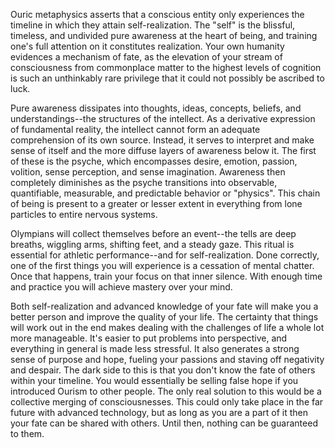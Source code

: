 Ouric metaphysics asserts that a conscious entity only experiences the timeline in which they attain self-realization. The "self" is the blissful, timeless, and undivided pure awareness at the heart of being, and training one's full attention on it constitutes realization. Your own humanity evidences a mechanism of fate, as the elevation of your stream of consciousness from commonplace matter to the highest levels of cognition is such an unthinkably rare privilege that it could not possibly be ascribed to luck.

Pure awareness dissipates into thoughts, ideas, concepts, beliefs, and understandings--the structures of the intellect. As a derivative expression of fundamental reality, the intellect cannot form an adequate comprehension of its own source. Instead, it serves to interpret and make sense of itself and the more diffuse layers of awareness below it. The first of these is the psyche, which encompasses desire, emotion, passion, volition, sense perception, and sense imagination. Awareness then completely diminishes as the psyche transitions into observable, quantifiable, measurable, and predictable behavior or "physics". This chain of being is present to a greater or lesser extent in everything from lone particles to entire nervous systems.

Olympians will collect themselves before an event--the tells are deep breaths, wiggling arms, shifting feet, and a steady gaze. This ritual is essential for athletic performance--and for self-realization. Done correctly, one of the first things you will experience is a cessation of mental chatter. Once that happens, train your focus on that inner silence. With enough time and practice you will achieve mastery over your mind.

Both self-realization and advanced knowledge of your fate will make you a better person and improve the quality of your life. The certainty that things will work out in the end makes dealing with the challenges of life a whole lot more manageable. It's easier to put problems into perspective, and everything in general is made less stressful. It also generates a strong sense of purpose and hope, fueling your passions and staving off negativity and despair. The dark side to this is that you don't know the fate of others within your timeline. You would essentially be selling false hope if you introduced Ourism to other people. The only real solution to this would be a collective merging of consciousnesses. This could only take place in the far future with advanced technology, but as long as you are a part of it then your fate can be shared with others. Until then, nothing can be guaranteed to them.
